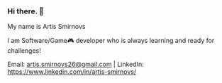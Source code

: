 ### Hi there. 👋  

My name is Artis Smirnovs 

I am Software/Game🎮 developer who is always learning and ready for challenges! 

Email: artis.smirnovs26@gmail.com | LinkedIn: https://www.linkedin.com/in/artis-smirnovs/ 
<!--
**Artis26/Artis26** is a ✨ _special_ ✨ repository because its `README.md` (this file) appears on your GitHub profile.

Here are some ideas to get you started:

- 🔭 I’m currently working on ...
- 🌱 I’m currently learning ...
- 👯 I’m looking to collaborate on ...
- 🤔 I’m looking for help with ...
- 💬 Ask me about ...
- 📫 How to reach me: ...
- 😄 Pronouns: ...
- ⚡ Fun fact: ...
-->
